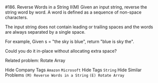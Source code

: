 #186. Reverse Words in a String II(M)
Given an input string, reverse the string word by word. A word is defined as a sequence of non-space characters.

The input string does not contain leading or trailing spaces and the words are always separated by a single space.

For example,
Given s = "the sky is blue",
return "blue is sky the".

Could you do it in-place without allocating extra space?

Related problem: Rotate Array

Hide Company Tags ```Amazon``` ```Microsoft```
Hide Tags ```String```
Hide Similar Problems ```(M) Reverse Words in a String``` ```(E) Rotate Array```


